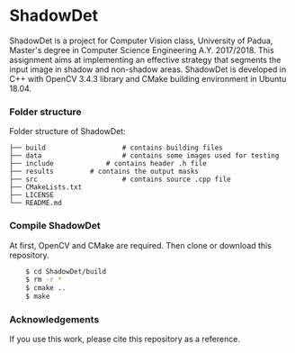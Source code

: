 # ShadowDet

ShadowDet is a project for Computer Vision class, University of Padua, Master's degree in Computer Science Engineering A.Y. 2017/2018.
This assignment aims at implementing an effective strategy that segments the input image in shadow and non-shadow areas. ShadowDet is developed in C++ with OpenCV 3.4.3 library and CMake building environment in Ubuntu 18.04.

### Folder structure
Folder structure of ShadowDet:
```
├── build                   # contains building files
├── data                    # contains some images used for testing
├── include 		    # contains header .h file
├── results		    # contains the output masks
├── src                     # contains source .cpp file
├── CMakeLists.txt
├── LICENSE
└── README.md
```

### Compile ShadowDet

At first, OpenCV and CMake are required. Then clone or download this repository. 
```sh
    $ cd ShadowDet/build
    $ rm -r *
    $ cmake ..
    $ make
```

### Acknowledgements

If you use this work, please cite this repository as a reference. 
